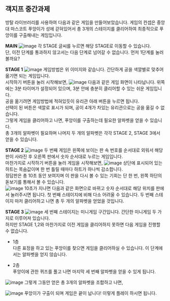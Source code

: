 ## 객지프 중간과제

방탈 라이브러리를 사용하여 다음과 같은 게임을 만들어보았습니다. 게임의 컨셉은 중앙대 마스코트 푸앙이가 성에 갇혀있어서 총 3개의 스테이지를 클리어하여 최종적으로 푸앙이를 구출해내는 게임입니다.

**MAIN**
![image](https://user-images.githubusercontent.com/70989454/96332319-31202700-109e-11eb-9307-32349de5b16a.png)
각 STAGE 글씨를 누르면 해당 STAGE로 이동할 수 있습니다.    
단, 이전 단계를 통과하지 않고서는 다음 단계로 넘어갈 수 없습니다. 먼저 1단계를 눌러볼까요?

**STAGE 1**
![image](https://user-images.githubusercontent.com/70989454/96332513-4e092a00-109f-11eb-9988-3b0c9df6500d.png)
게임방법은 위 이미지와 같습니다. 간단하게 공을 색깔별로 맞추어 옮기면 되는 게임입니다.   
시작하기 버튼을 눌러 시작해보면,
![image](https://user-images.githubusercontent.com/70989454/96332532-6aa56200-109f-11eb-999a-8b41ee019275.png)
다음과 같은 게임 화면이 나타납니다. 위쪽에는 3분 타이머가 설정되어 있으며, 3분 안에 충분히 클리어할 수 있는 쉬운 게임입니다.   
공을 옮기려면 게임방법에 적혀있듯이 유리관 아래 버튼을 누르면 됩니다.    
선택이 된 버튼은 색깔로 표시가 되며, 공이 4개가 차있는 유리관으로는 공을 옮길 수 없습니다.   
그렇게 게임을 클리어하고 나면, 푸앙이를 구출하는데 필요한 알파벳을 얻을 수 있습니다.    
총 3개의 알파벳이 필요하며 나머지 두 개의 알파벳은 각각 STAGE 2, STAGE 3에서 얻을 수 있습니다.

**STAGE 2**
![image](https://user-images.githubusercontent.com/70989454/96332599-fc14d400-109f-11eb-8889-8132e85c71d5.png)
두 번째 게임은 왼쪽에 보이는 판 속 번호를 순서대로 외워서 해당 판이 사라진 후 오른쪽 판에서 숫자 순서대로 누르는 게임입니다.   
마찬가지로 시작하기 버튼을 눌러 게임을 시작해보면,
![image](https://user-images.githubusercontent.com/70989454/96332632-367e7100-10a0-11eb-9fce-21ab5775fb85.png)
상단에 표시되어 있는 하트는 목숨값이며 한 번 틀릴 때마다 하트가 하나씩 감소합니다.   
정답판은 총 10초 동안 보여지며 이 판을 다시 볼 수 있는 기회는 단 한 번, 왼쪽 하단의 돋보기를 통해서 볼 수 있습니다.   
![image](https://user-images.githubusercontent.com/70989454/96332699-73e2fe80-10a0-11eb-9b38-4c779713e817.png)
10초가 지나면 다음과 같은 화면으로 바뀌고 숫자 순서대로 해당 위치를 판에서 눌러주시면 됩니다.
첫 번째 스테이지에 비해 다소 어려울 수 있습니다. 두 번째 스테이지 마저 클리어하고 나면 총 두 개의 알파벳을 얻었을 것입니다.

**STAGE 3**
![image](https://user-images.githubusercontent.com/70989454/96332749-c3292f00-10a0-11eb-9e68-301d63c7b782.png)
세 번째 스테이지는 미니게임 구간입니다. 간단한 미니게임 두 가지로 이루어져 있습니다.    
하지만 STAGE 1,2와 마찬가지로 이전 게임을 클리어하지 못하면 다음 게임을 진행할 수 없습니다.

* 1층   
다른 표정을 하고 있는 푸앙이를 찾으면 게임을 클리어하실 수 있습니다. 이 단계에서는 알파벳을 얻지 않습니다.

* 2층   
푸앙이에 관한 퀴즈를 풀고 나면 마지막 세 번째 알파벳을 얻을 수 있게 됩니다.  

![image](https://user-images.githubusercontent.com/70989454/96332810-2adf7a00-10a1-11eb-8a72-02fbd0fdc0d7.png)
그렇게 그동안 얻은 총 3개의 알파벳을 조합하고 나면,   

![image](https://user-images.githubusercontent.com/70989454/96332819-37fc6900-10a1-11eb-9795-2e9e1b8e26f0.png) 
푸앙이가 구출이 되며 게임은 끝이 납니다! 이렇게 플레이 하시면 됩니다.
